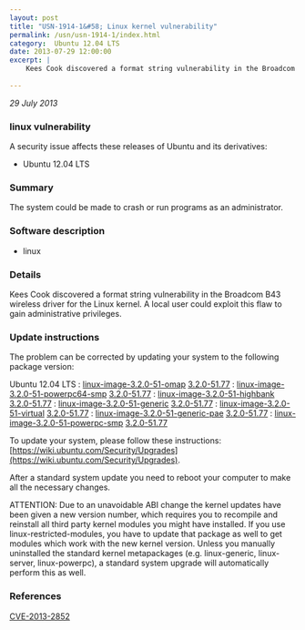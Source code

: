 ```yaml
---
layout: post
title: "USN-1914-1&#58; Linux kernel vulnerability"
permalink: /usn/usn-1914-1/index.html
category:  Ubuntu 12.04 LTS
date: 2013-07-29 12:00:00
excerpt: |
    Kees Cook discovered a format string vulnerability in the Broadcom B43 wireless driver for the Linux kernel. A local user could exploit this flaw to gain administrative privileges. 
    
--- 
```

 
 

*29 July 2013*

### linux vulnerability

A security issue affects these releases of Ubuntu and its derivatives:

* Ubuntu 12.04 LTS

### Summary

The system could be made to crash or run programs as an administrator. 

### Software description

* linux 

### Details

Kees Cook discovered a format string vulnerability in the Broadcom B43 wireless driver for the Linux kernel. A local user could exploit this flaw to gain administrative privileges. 

### Update instructions

The problem can be corrected by updating your system to the following package version:

Ubuntu 12.04 LTS
 : [linux-image-3.2.0-51-omap](https://launchpad.net/ubuntu/+source/linux) <span> [3.2.0-51.77](https://launchpad.net/ubuntu/+source/linux/3.2.0-51.77) </span> 
 : [linux-image-3.2.0-51-powerpc64-smp](https://launchpad.net/ubuntu/+source/linux) <span> [3.2.0-51.77](https://launchpad.net/ubuntu/+source/linux/3.2.0-51.77) </span> 
 : [linux-image-3.2.0-51-highbank](https://launchpad.net/ubuntu/+source/linux) <span> [3.2.0-51.77](https://launchpad.net/ubuntu/+source/linux/3.2.0-51.77) </span> 
 : [linux-image-3.2.0-51-generic](https://launchpad.net/ubuntu/+source/linux) <span> [3.2.0-51.77](https://launchpad.net/ubuntu/+source/linux/3.2.0-51.77) </span> 
 : [linux-image-3.2.0-51-virtual](https://launchpad.net/ubuntu/+source/linux) <span> [3.2.0-51.77](https://launchpad.net/ubuntu/+source/linux/3.2.0-51.77) </span> 
 : [linux-image-3.2.0-51-generic-pae](https://launchpad.net/ubuntu/+source/linux) <span> [3.2.0-51.77](https://launchpad.net/ubuntu/+source/linux/3.2.0-51.77) </span> 
 : [linux-image-3.2.0-51-powerpc-smp](https://launchpad.net/ubuntu/+source/linux) <span> [3.2.0-51.77](https://launchpad.net/ubuntu/+source/linux/3.2.0-51.77) </span> 

To update your system, please follow these instructions: [https://wiki.ubuntu.com/Security/Upgrades](https://wiki.ubuntu.com/Security/Upgrades).

After a standard system update you need to reboot your computer to make all the necessary changes.

ATTENTION: Due to an unavoidable ABI change the kernel updates have been given a new version number, which requires you to recompile and reinstall all third party kernel modules you might have installed. If you use linux-restricted-modules, you have to update that package as well to get modules which work with the new kernel version. Unless you manually uninstalled the standard kernel metapackages (e.g. linux-generic, linux-server, linux-powerpc), a standard system upgrade will automatically perform this as well. 

### References

 
 [CVE-2013-2852](http://people.ubuntu.com/~ubuntu-security/cve/CVE-2013-2852)
 

